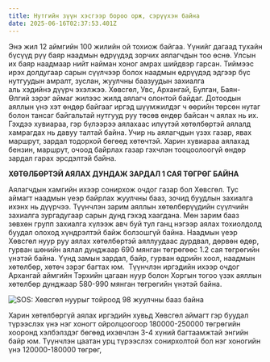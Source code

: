 ```yaml
---
title: Нутгийн зүүн хэсгээр бороо орж, сэрүүхэн байна
date: 2025-06-16T02:37:53.401Z
---
```

<!--StartFragment-->

Энэ жил 12 аймгийн 100 жилийн ой тохиож байгаа. Үүнийг дагаад тухайн бүсүүд рүү баяр наадмын өдрүүдэд зорчих аялагчдын тоо өснө. Улсын их баяр наадмаар нийт найман хоног амрах шийдвэр гарсан. Тиймээс ирэх долдугаар сарын сүүлчээр болох наадмын өдрүүдэд эдгээр бүс нутгуудын амралт, зуслан, жуулчны баазуудын захиалга аль хэдийнэ дүүрч эхэлжээ. Хөвсгөл, Увс, Архангай, Булган, Баян-Өлгий зэрэг аймаг жилээс жилд аялагч олонтой байдаг. Дотоодын аяллын үнэ хэт өндөр байгааг иргэд шүүмжилдэг ч өөрийн төрсөн нутаг болон тансаг байгальтай нутгууд руу төсөв өндөр байсан ч аялах нь их. Гэхдээ хувиараа, гэр бүлээрээ аялахаас илүүтэй хөтөлбөртэй аялалд хамрагдах нь давуу талтай байна. Учир нь аялагчдын үзэх газар, явах маршрут, зардал тодорхой бөгөөд хөтөчтэй. Харин хувиараа аялахад бензин, маршрут, очоод байрлах газар гэхчлэн тооцоолоогүй өндөр зардал гарах эрсдэлтэй байна.

**ХӨТӨЛБӨРТЭЙ АЯЛАХ ДУНДАЖ ЗАРДАЛ 1 САЯ ТӨГРӨГ БАЙНА**

Аялагчдын хамгийн ихээр сонирхож очдог газар бол Хөвсгөл. Тус аймагт наадмын үеэр байрлах жуулчны бааз, зочид буудлын захиалга ихэнх нь дүүрчээ. Түүнчлэн зарим аяллын хөтөлбөрүүдийн сүүлчийн захиалга зургадугаар сарын дунд гэхэд хаагдана. Мөн зарим бааз зөвхөн групп захиалга хүлээж авч буй тул ганц нэгээр аялах тохиолдолд буудал олоход хүндрэлтэй байж болзошгүй байна. Наадмын үеэр Хөвсгөл нуур руу аялах хөтөлбөртэй аяллуудаас дурдвал, дөрвөн өдөр, гурван шөнийн аялал дунджаар 690 мянган төгрөгөөс 1.2 сая төгрөгийн үнэтэй байна. Үүнд замын зардал, байр, гурван өдрийн хоол, наадмын хөтөлбөр, хөтөч зэрэг багтах юм.  Түүнчлэн иргэдийн ихээр очдог Архангай аймгийн Тэрхийн цагаан нуур болон Хоргын тогоо үзэх аяллын хөтөлбөр дунджаар 580-990 мянган төгрөгийн үнэтэй байна.

![SOS: Хөвсгөл нуурыг тойроод 98 жуулчны бааз байна](https://news.mn/wp-content/uploads/2020/09/%D0%A5%D3%A9%D0%B2%D1%81%D0%B3%D3%A9%D0%BB_%D0%BD%D1%83%D1%83%D1%80-810x500.jpg)

Харин хөтөлбөргүй аялах иргэдийн хувьд Хөвсгөл аймагт гэр буудал түрээслэх үнэ нэг хоногт ойролцоогоор 180000-250000 төгрөгийн хооронд хэлбэлздэг бөгөөд ихэвчлэн 3-4 хүний багтаамжтай энгийн байр юм. Түүнчлэн цаатан урц түрээслэх сонирхолтой бол нэг хоногийн үнэ 120000-180000 төгрөг,

<!--EndFragment-->